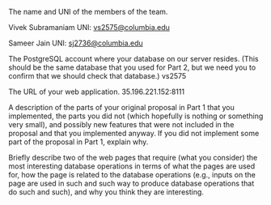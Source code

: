 The name and UNI of the members of the team.

Vivek Subramaniam
UNI: vs2575@columbia.edu

Sameer Jain
UNI: sj2736@columbia.edu

The PostgreSQL account where your database on our server resides. (This should be the same database that you used for Part 2, but we need you to confirm that we should check that database.)
vs2575

The URL of your web application.
35.196.221.152:8111

A description of the parts of your original proposal in Part 1 that you implemented, the parts you did not (which hopefully is nothing or something very small), and possibly new features that were not included in the proposal and that you implemented anyway. If you did not implement some part of the proposal in Part 1, explain why.

Briefly describe two of the web pages that require (what you consider) the most interesting database operations in terms of what the pages are used for, how the page is related to the database operations (e.g., inputs on the page are used in such and such way to produce database operations that do such and such), and why you think they are interesting.
